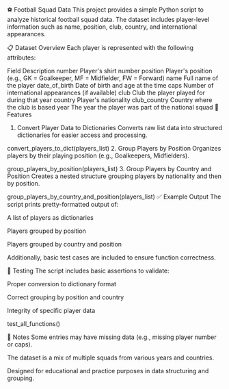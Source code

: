 
⚽ Football Squad Data
This project provides a simple Python script to analyze historical football squad data. The dataset includes player-level information such as name, position, club, country, and international appearances.

📋 Dataset Overview
Each player is represented with the following attributes:


Field	Description
number	Player's shirt number
position	Player's position (e.g., GK = Goalkeeper, MF = Midfielder, FW = Forward)
name	Full name of the player
date_of_birth	Date of birth and age at the time
caps	Number of international appearances (if available)
club	Club the player played for during that year
country	Player's nationality
club_country	Country where the club is based
year	The year the player was part of the national squad
🧠 Features
1. Convert Player Data to Dictionaries
Converts raw list data into structured dictionaries for easier access and processing.


convert_players_to_dict(players_list)
2. Group Players by Position
Organizes players by their playing position (e.g., Goalkeepers, Midfielders).


group_players_by_position(players_list)
3. Group Players by Country and Position
Creates a nested structure grouping players by nationality and then by position.


group_players_by_country_and_position(players_list)
✅ Example Output
The script prints pretty-formatted output of:

A list of players as dictionaries

Players grouped by position

Players grouped by country and position

Additionally, basic test cases are included to ensure function correctness.

🧪 Testing
The script includes basic assertions to validate:

Proper conversion to dictionary format

Correct grouping by position and country

Integrity of specific player data


test_all_functions()

📌 Notes
Some entries may have missing data (e.g., missing player number or caps).

The dataset is a mix of multiple squads from various years and countries.

Designed for educational and practice purposes in data structuring and grouping.
